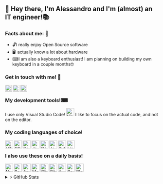 ## 👋 Hey there, I'm Alessandro and I'm (almost) an IT engineer!📚

### Facts about me: 🍏
 - 🔓I really enjoy Open Source software 
 - 🖥I actually know a lot about hardware 
 - ⌨I am also a keyboard enthusiast! I am planning on building my own keyboard in a couple months🤓 

### Get in touch with me! 🤝
[<img align="left" alt="LinkedIn" width="22px" src="https://cdn.jsdelivr.net/npm/simple-icons@v3/icons/linkedin.svg">][linkedin]
[<img align="left" alt="Instagram" width="22px" src="https://cdn.jsdelivr.net/npm/simple-icons@v3/icons/instagram.svg">][instagram]
[<img align="left" alt="Telegram" width="22px" src="https://cdn.jsdelivr.net/npm/simple-icons@3.12.0/icons/telegram.svg">][telegram]
<br>

### My development tools!⌨
I use only Visual Studio Code! <img alt="Visual Studio Code" width="26px" src="https://cdn.jsdelivr.net/npm/simple-icons@3.12.0/icons/visualstudiocode.svg"> I like to focus on the actual code, and not on the editor.
<br>

### My coding languages of choice!
<img align="left" alt="HTML5" width="26px" src="https://cdn.jsdelivr.net/npm/simple-icons@3.12.0/icons/html5.svg">
<img align="left" alt="CSS3" width="26px" src="https://cdn.jsdelivr.net/npm/simple-icons@3.12.0/icons/css3.svg">
<img align="left" alt="Sass" width="26px" src="https://cdn.jsdelivr.net/npm/simple-icons@3.12.0/icons/sass.svg">
<img align="left" alt="JavaScript" width="26px" src="https://cdn.jsdelivr.net/npm/simple-icons@3.12.0/icons/javascript.svg">
<img align="left" alt="C++" width="26px" src="https://cdn.jsdelivr.net/npm/simple-icons@3.12.0/icons/cplusplus.svg">
<img align="left" alt="Java" width="26px" src="https://cdn.jsdelivr.net/npm/simple-icons@3.12.0/icons/java.svg">
<img align="left" alt="Python3" width="26px" src="https://cdn.jsdelivr.net/npm/simple-icons@3.12.0/icons/python.svg">
<img align="left" alt="Linux" width="26px" src="https://cdn.jsdelivr.net/npm/simple-icons@3.12.0/icons/linux.svg">
<br>

### I also use these on a daily basis!
<img align="left" alt="NumPy" width="26px" src="https://cdn.jsdelivr.net/npm/simple-icons@3.12.0/icons/numpy.svg">
<img align="left" alt="Pandas" width="26px" src="https://cdn.jsdelivr.net/npm/simple-icons@3.12.0/icons/pandas.svg">
<img align="left" alt="Anaconda" width="26px" src="https://cdn.jsdelivr.net/npm/simple-icons@3.12.0/icons/anaconda.svg">
<img align="left" alt="MongoDB" width="26px" src="https://cdn.jsdelivr.net/npm/simple-icons@3.12.0/icons/mongodb.svg">
<img align="left" alt="Git" width="26px" src="https://cdn.jsdelivr.net/npm/simple-icons@3.12.0/icons/git.svg">
<img align="left" alt="GitHub" width="26px" src="https://cdn.jsdelivr.net/npm/simple-icons@3.12.0/icons/github.svg">
<img align="left" alt="AWS" width="26px" src="https://cdn.jsdelivr.net/npm/simple-icons@3.12.0/icons/amazonaws.svg">
<img align="left" alt="Raspberry Pi" width="26px" src="https://cdn.jsdelivr.net/npm/simple-icons@3.12.0/icons/raspberrypi.svg">
<img align="left" alt="Plex" width="26px" src="https://cdn.jsdelivr.net/npm/simple-icons@3.12.0/icons/plex.svg">
<br>
<br>

<details>
  <summary>⚡ GitHub Stats</summary>

  <img align="left" alt="Scla's GitHub Stats" src="https://read-me-stats-sclafus.vercel.app/api?username=Sclafus&show_icons=true&hide_border=true&theme=vue-dark&count_private=true">

</details>

[linkedin]: https://www.linkedin.com/in/alessandro-sclafani-44b331144/
[instagram]: https://www.instagram.com/sclafus/
[telegram]: https://www.t.me/sclafus
